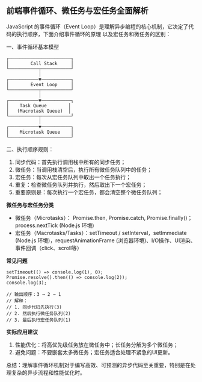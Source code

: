## 前端事件循环、微任务与宏任务全面解析

JavaScript 的事件循环（Event Loop）是理解异步编程的核心机制，它决定了代码的执行顺序，下面介绍事件循环的原理 以及宏任务和微任务的区别：

一、事件循环基本模型
```
┌───────────────────────┐
│        Call Stack     │
└───────────┬───────────┘
            │
┌───────────▼───────────┐
│        Event Loop     │
└───────────┬───────────┘
            │
┌───────────▼───────────┐
│    Task Queue        │
│   (Macrotask Queue)  │
└───────────┬───────────┘
            │
┌───────────▼───────────┐
│    Microtask Queue    │
└───────────────────────┘
```
二、执行顺序规则：
1. 同步代码：首先执行调用栈中所有的同步任务；
2. 微任务：当调用栈清空后，执行所有微任务队列中的任务；
3. 宏任务：每次从宏任务队列中取出一个任务执行；
4. 重复：检查微任务队列并执行，然后取出下一个宏任务；
5. 重要原则是：每次执行一个宏任务，都会清空整个微任务队列；

**微任务与宏任务分类**
- 微任务（Microtasks）： Promise.then, Promise.catch, Promise.finally()；process.nextTick (Node.js 环境)
- 宏任务（Macrotasks/Tasks）：setTimeout / setInterval，setImmediate (Node.js 环境)，requestAnimationFrame (浏览器环境)、I/O操作、UI渲染、事件回调（click、scroll等）


**常见问题**
```
setTimeout(() => console.log(1), 0);
Promise.resolve().then(() => console.log(2));
console.log(3);

// 输出顺序：3 → 2 → 1
// 解释：
// 1. 同步代码先执行(3)
// 2. 然后执行微任务队列(2)
// 3. 最后执行宏任务队列(1)
```

**实际应用建议**
1. 性能优化：将高优先级任务放在微任务中；长任务分解为多个微任务；
2. 避免问题：不要嵌套太多微任务；宏任务适合处理不紧急的UI更新。

总结：理解事件循环机制对于编写高效、可预测的异步代码至关重要，特别是在处理复杂的异步流程和性能优化时。


